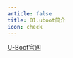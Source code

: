```yaml
---
article: false
title: 01.uboot简介
icon: check
---
```


[U-Boot官网](https://docs.u-boot.org/en/latest/build/index.html)































